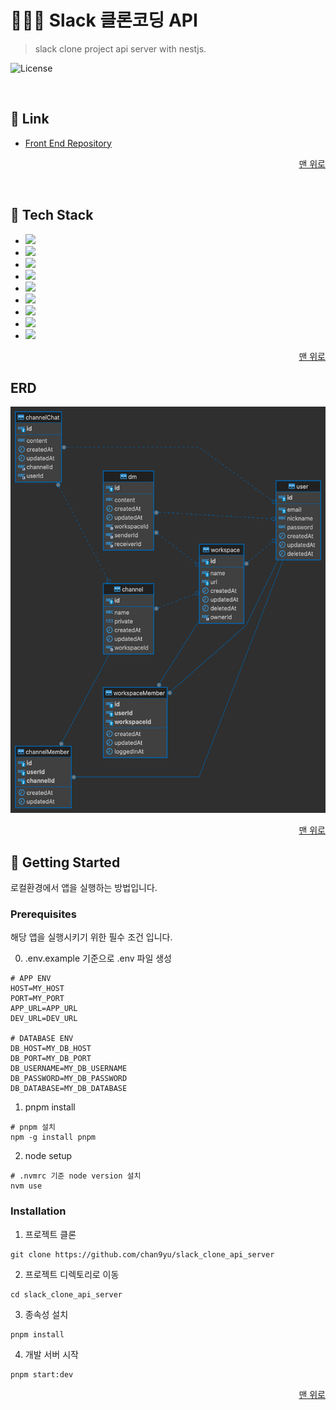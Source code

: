 <a name="readme-top"></a>

# 🧑🏻‍💻 Slack 클론코딩 API

> slack clone project api server with nestjs.

<!-- [![Hits](https://hits.seeyoufarm.com/api/count/incr/badge.svg?url=https%3A%2F%2Fgithub.com%2Fchan9yu%2Fdaily_look_server&count_bg=%23E0234E&title_bg=%23555555&icon=&icon_color=%23E7E7E7&title=hits&edge_flat=false)](https://hits.seeyoufarm.com) -->

![License](https://img.shields.io/badge/license-MIT-blue)

<!-- ![Build and Test](https://github.com/chan9yu/daily_look_server/actions/workflows/deploy.yml/badge.svg) -->

<br />

## 🔗 Link

- [Front End Repository](https://chan9yu.github.io/slack_clone/)

<p align="right">
  <a href="#readme-top">맨 위로</a>
</p>

<br />

## 🔧 Tech Stack

- <img src="https://img.shields.io/badge/nodejs-339933?style=for-the-badge&logo=nodedotjs&logoColor=white">
- <img src="https://img.shields.io/badge/express-000000?style=for-the-badge&logo=express&logoColor=white">
- <img src="https://img.shields.io/badge/nestjs-E0234E?style=for-the-badge&logo=nestjs&logoColor=white">
- <img src="https://img.shields.io/badge/typescript-3178C6?style=for-the-badge&logo=typescript&logoColor=white">
- <img src="https://img.shields.io/badge/mariadb-003545?style=for-the-badge&logo=mariadb&logoColor=white">
- <img src="https://img.shields.io/badge/typeorm-fd0b02?style=for-the-badge&logo=typeorm&logoColor=white">
- <img src="https://img.shields.io/badge/pnpm-F69220?style=for-the-badge&logo=pnpm&logoColor=white">
- <img src="https://img.shields.io/badge/cloudtype-000000?style=for-the-badge&logo=&logoColor=white">
- <img src="https://img.shields.io/badge/githubactions-2088FF?style=for-the-badge&logo=githubactions&logoColor=white">

<p align="right">
  <a href="#readme-top">맨 위로</a>
</p>

## ERD

<img src="https://github.com/chan9yu/chan9yu/blob/master/images/project/slack_clone_ERD.png?raw=true" height="650">

<p align="right">
  <a href="#readme-top">맨 위로</a>
</p>

## 🚀 Getting Started

로컬환경에서 앱을 실행하는 방법입니다.

### Prerequisites

해당 앱을 실행시키기 위한 필수 조건 입니다.

0. .env.example 기준으로 .env 파일 생성

```shell
# APP ENV
HOST=MY_HOST
PORT=MY_PORT
APP_URL=APP_URL
DEV_URL=DEV_URL

# DATABASE ENV
DB_HOST=MY_DB_HOST
DB_PORT=MY_DB_PORT
DB_USERNAME=MY_DB_USERNAME
DB_PASSWORD=MY_DB_PASSWORD
DB_DATABASE=MY_DB_DATABASE
```

1. pnpm install

```
# pnpm 설치
npm -g install pnpm
```

2. node setup

```
# .nvmrc 기준 node version 설치
nvm use
```

### Installation

1. 프로젝트 클론

```shell
git clone https://github.com/chan9yu/slack_clone_api_server
```

2. 프로젝트 디렉토리로 이동

```shell
cd slack_clone_api_server
```

3. 종속성 설치

```shell
pnpm install
```

4. 개발 서버 시작

```
pnpm start:dev
```

<p align="right">
  <a href="#readme-top">맨 위로</a>
</p>

